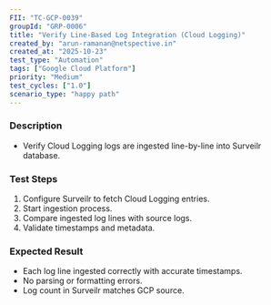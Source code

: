 ```yaml
---
FII: "TC-GCP-0039"
groupId: "GRP-0006"
title: "Verify Line-Based Log Integration (Cloud Logging)"
created_by: "arun-ramanan@netspective.in"
created_at: "2025-10-23"
test_type: "Automation"
tags: ["Google Cloud Platform"]
priority: "Medium"
test_cycles: ["1.0"]
scenario_type: "happy path"
---
```

### Description
- Verify Cloud Logging logs are ingested line-by-line into Surveilr database.

### Test Steps
1. Configure Surveilr to fetch Cloud Logging entries.  
2. Start ingestion process.  
3. Compare ingested log lines with source logs.  
4. Validate timestamps and metadata.

### Expected Result
- Each log line ingested correctly with accurate timestamps.  
- No parsing or formatting errors.  
- Log count in Surveilr matches GCP source.
